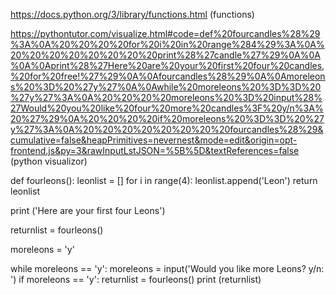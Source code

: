 https://docs.python.org/3/library/functions.html (functions)

https://pythontutor.com/visualize.html#code=def%20fourcandles%28%29%3A%0A%20%20%20%20for%20i%20in%20range%284%29%3A%0A%20%20%20%20%20%20%20%20print%28%27candle%27%29%0A%0A%0A%0Aprint%28%27Here%20are%20your%20first%20four%20candles,%20for%20free!%27%29%0A%0Afourcandles%28%29%0A%0Amoreleons%20%3D%20%27y%27%0A%0Awhile%20moreleons%20%3D%3D%20%27y%27%3A%0A%20%20%20%20moreleons%20%3D%20input%28%27Would%20you%20like%20four%20more%20candles%3F%20y/n%3A%20%27%29%0A%20%20%20%20if%20moreleons%20%3D%3D%20%27y%27%3A%0A%20%20%20%20%20%20%20%20fourcandles%28%29&cumulative=false&heapPrimitives=nevernest&mode=edit&origin=opt-frontend.js&py=3&rawInputLstJSON=%5B%5D&textReferences=false (python visualizor)

def fourleons():
    leonlist = []
    for i in range(4):
        leonlist.append('Leon')
    return leonlist

print ('Here are your first four Leons')


returnlist = fourleons()

moreleons = 'y'

while moreleons == 'y':
    moreleons = input('Would you like more Leons? y/n: ')
if moreleons == 'y':
returnlist = fourleons()
print (returnlist)







